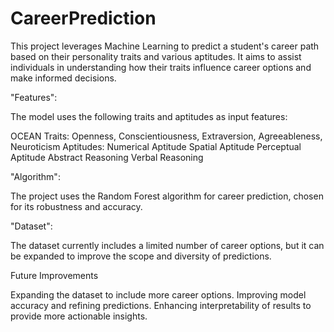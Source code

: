 # CareerPrediction
This project leverages Machine Learning to predict a student's career path based on their personality traits and various aptitudes. It aims to assist individuals in understanding how their traits influence career options and make informed decisions.

"Features":

The model uses the following traits and aptitudes as input features:

OCEAN Traits: Openness, Conscientiousness, Extraversion, Agreeableness, Neuroticism
Aptitudes:
Numerical Aptitude
Spatial Aptitude
Perceptual Aptitude
Abstract Reasoning
Verbal Reasoning

"Algorithm":

The project uses the Random Forest algorithm for career prediction, chosen for its robustness and accuracy.

"Dataset":

The dataset currently includes a limited number of career options, but it can be expanded to improve the scope and diversity of predictions.

Future Improvements

Expanding the dataset to include more career options.
Improving model accuracy and refining predictions.
Enhancing interpretability of results to provide more actionable insights.
